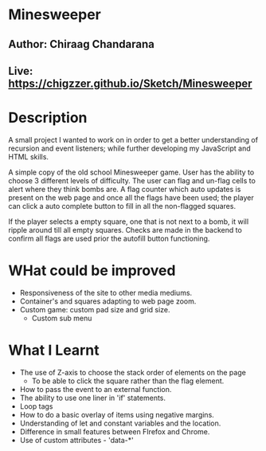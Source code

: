 #  Minesweeper
## Author: Chiraag Chandarana
## Live: https://chigzzer.github.io/Sketch/Minesweeper
 # Description
 A small project I wanted to work on in order to get a better understanding of recursion and event listeners; while further developing my JavaScript and HTML skills.

 A simple copy of the old school Minesweeper game. User has the ability to choose 3 different levels of difficulty. The user can flag and un-flag cells to alert where they think bombs are. A flag counter which auto updates is present on the web page and once all the flags have been used; the player can click a auto complete button to fill in all the non-flagged squares.

 If the player selects a empty square, one that is not next to a bomb, it will ripple around till all empty squares. Checks are made in the backend to confirm all flags are used prior the autofill button functioning. 

# WHat could be improved
- Responsiveness of the site to other media mediums.
- Container's and squares adapting to web page zoom.
- Custom game: custom pad size and grid size.
    - Custom sub menu

# What I Learnt
* The use of Z-axis to choose the stack order of elements on the page
    * To be able to click the square rather than the flag element.
* How to pass the event to an external function.
* The ability to use one liner in 'if' statements.
* Loop tags
* How to do a basic overlay of items using negative margins.
* Understanding of let and constant variables and the location.
* Difference in small features between FIrefox and Chrome. 
* Use of custom attributes - 'data-*'

